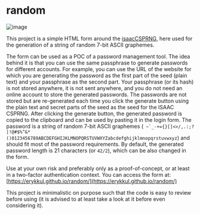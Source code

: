 # random

![image](https://github.com/user-attachments/assets/6d9b80c4-6cef-499a-95bb-a2f65d94138e)

This project is a simple HTML form around the [isaacCSPRNG](https://github.com/macmcmeans/isaacCSPRNG), here used for the generation of a string of random 7-bit ASCII graphemes.

The form can be used as a POC of a password management tool. The idea behind it is that you can use the same passphrase to generate passwords for different accounts. For example, you can use the URL of the website for which you are generating the password as the first part of the seed (plain text) and your passphrase as the second part. Your passphrase (or its hash) is not stored anywhere, it is not sent anywhere, and you do not need an online account to store the generated passwords. The passwords are not stored but are re-generated each time you click the generate button using the plain text and secret parts of the seed as the seed for the ISAAC CSPRNG. After clicking the generate button, the generated password is copied to the clipboard and can be used by pasting it in the login form. The password is a string of random 7-bit ASCII graphemes (``` ~`_-+={}[]<>/,.:;?|!@#$%^&*()0123456789ABCDEFGHIJKLMNOPQRSTUVWXYZabcdefghijklmnopqrstuvwxyz```) and should fit most of the password requirements. By default, the generated password length is 21 characters (or ```42/2```), which can be also changed in the form.

Use at your own risk and preferably only as a proof-of-concept, or at least in a two-factor authentication context. You can access the form at: [https://erykkul.github.io/random/](https://erykkul.github.io/random/)

This project is minimalistic on purpose such that the code is easy to review before using (it is advised to at least take a look at it before even considering it).
